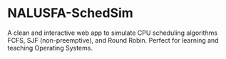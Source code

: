 # NALUSFA-SchedSim
A clean and interactive web app to simulate CPU scheduling algorithms FCFS, SJF (non-preemptive), and Round Robin. Perfect for learning and teaching Operating Systems.
